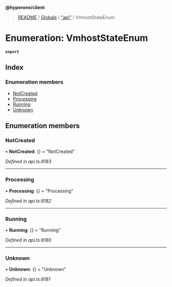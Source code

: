 **@hyperone/client**

> [README](../README.md) / [Globals](../globals.md) / ["api"](../modules/_api_.md) / VmhostStateEnum

# Enumeration: VmhostStateEnum

**`export`** 

## Index

### Enumeration members

* [NotCreated](_api_.vmhoststateenum.md#notcreated)
* [Processing](_api_.vmhoststateenum.md#processing)
* [Running](_api_.vmhoststateenum.md#running)
* [Unknown](_api_.vmhoststateenum.md#unknown)

## Enumeration members

### NotCreated

•  **NotCreated**: {} = "NotCreated"

*Defined in api.ts:8183*

___

### Processing

•  **Processing**: {} = "Processing"

*Defined in api.ts:8182*

___

### Running

•  **Running**: {} = "Running"

*Defined in api.ts:8180*

___

### Unknown

•  **Unknown**: {} = "Unknown"

*Defined in api.ts:8181*
